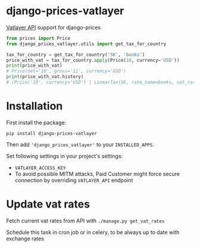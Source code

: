 # django-prices-vatlayer
[Vatlayer API](https://vatlayer.com/) support for django-prices

```python
from prices import Price
from django_prices_vatlayer.utils import get_tax_for_country

tax_for_country = get_tax_for_country('SK', 'books')
price_with_vat = tax_for_country.apply(Price(10, currency='USD'))
print(price_with_vat)
# Price(net='10', gross='11', currency='USD')
print(price_with_vat.history)
# (Price('10', currency='USD') | LinearTax(SK, rate_name=books, vat_rate=10))
```

Installation
==============
First install the package:
```
pip install django-prices-vatlayer
```
Then add `'django_prices_vatlayer'` to your `INSTALLED_APPS`.

Set following settings in your project's settings:

 * `VATLAYER_ACCESS_KEY`
 *  To avoid possible MITM attacks, Paid Customer might force secure connection by overriding `VATLAYER_API` endpoint

Update vat rates
=======================
Fetch current vat rates from API with `./manage.py get_vat_rates`

Schedule this task in cron job or in celery, to be always up to date with exchange rates
